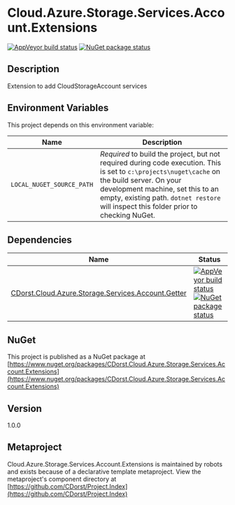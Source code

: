 # Cloud.Azure.Storage.Services.Account.Extensions

[![AppVeyor build status](https://img.shields.io/appveyor/ci/cdorst/cloud-azure-storage-services-account-extensions.svg?label=AppVeyor&style=for-the-badge)](https://ci.appveyor.com/project/cdorst/cloud-azure-storage-services-account-extensions)
[![NuGet package status](https://img.shields.io/nuget/v/CDorst.Cloud.Azure.Storage.Services.Account.Extensions.svg?label=NuGet&style=for-the-badge)](https://www.nuget.org/packages/CDorst.Cloud.Azure.Storage.Services.Account.Extensions)

## Description

Extension to add CloudStorageAccount services

## Environment Variables

This project depends on this environment variable:

Name | Description
---- | -----------
`LOCAL_NUGET_SOURCE_PATH` | *Required* to build the project, but not required during code execution. This is set to `c:\projects\nuget\cache` on the build server. On your development machine, set this to an empty, existing path. `dotnet restore` will inspect this folder prior to checking NuGet.

## Dependencies

Name | Status
---- | ------
[CDorst.Cloud.Azure.Storage.Services.Account.Getter](https://github.com/CDorst/Cloud.Azure.Storage.Services.Account.Getter) | [![AppVeyor build status](https://img.shields.io/appveyor/ci/cdorst/cloud-azure-storage-services-account-getter.svg?label=AppVeyor&style=flat-square)](https://ci.appveyor.com/project/cdorst/cloud-azure-storage-services-account-getter) [![NuGet package status](https://img.shields.io/nuget/v/CDorst.Cloud.Azure.Storage.Services.Account.Getter.svg?label=NuGet&style=flat-square)](https://www.nuget.org/packages/CDorst.Cloud.Azure.Storage.Services.Account.Getter)

## NuGet

This project is published as a NuGet package at [https://www.nuget.org/packages/CDorst.Cloud.Azure.Storage.Services.Account.Extensions](https://www.nuget.org/packages/CDorst.Cloud.Azure.Storage.Services.Account.Extensions)

## Version

1.0.0

## Metaproject

Cloud.Azure.Storage.Services.Account.Extensions is maintained by robots and exists because of a declarative template metaproject. View the metaproject's component directory at [https://github.com/CDorst/Project.Index](https://github.com/CDorst/Project.Index)

